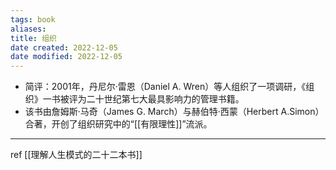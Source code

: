 ```yaml
---
tags: book
aliases: 
title: 组织
date created: 2022-12-05
date modified: 2022-12-05
---
```


-   简评：2001年，丹尼尔·雷恩（Daniel A. Wren）等人组织了一项调研，《组织》一书被评为二十世纪第七大最具影响力的管理书籍。
-   该书由詹姆斯·马奇（James G. March）与赫伯特·西蒙（Herbert A.Simon）合著，开创了组织研究中的“[[有限理性]]”流派。

---
ref [[理解人生模式的二十二本书]]